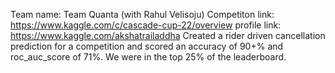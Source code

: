 Team name: Team Quanta (with Rahul Velisoju)
Competiton link: https://www.kaggle.com/c/cascade-cup-22/overview 
profile link: https://www.kaggle.com/akshatrailaddha 
Created a rider driven cancellation prediction for a competition and scored an accuracy of 90+% and roc_auc_score of 71%. We were in the top 25% of the leaderboard.

